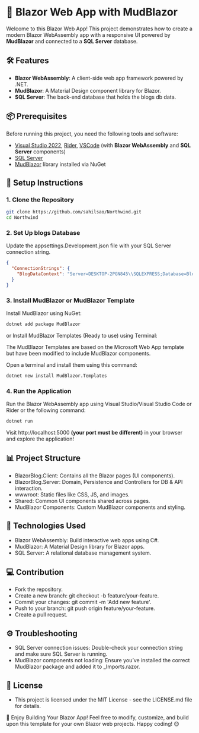 # 🚀 Blazor Web App with MudBlazor

Welcome to this Blazor Web App! This project demonstrates how to create a modern Blazor WebAssembly app with a responsive UI powered by **MudBlazor** and connected to a **SQL Server** database.

## 🛠️ Features

- **Blazor WebAssembly**: A client-side web app framework powered by .NET.
- **MudBlazor**: A Material Design component library for Blazor.
- **SQL Server**: The back-end database that holds the blogs db data.

## 📦 Prerequisites

Before running this project, you need the following tools and software:

- [Visual Studio 2022](https://visualstudio.microsoft.com/), [Rider](https://www.jetbrains.com/rider/), [VSCode](https://code.visualstudio.com/) (with **Blazor WebAssembly** and **SQL Server** components)
- [SQL Server](https://www.microsoft.com/en-us/sql-server/sql-server-downloads)
- [MudBlazor](https://mudblazor.com/) library installed via NuGet

## 📝 Setup Instructions

### 1. Clone the Repository

```bash
git clone https://github.com/sahilsao/Northwind.git
cd Northwind
```
### 2. Set Up blogs Database

Update the appsettings.Development.json file with your SQL Server connection string.
```json
{
  "ConnectionStrings": {
    "BlogDataContext": "Server=DESKTOP-2PGN845\\SQLEXPRESS;Database=Blogs;Integrated Security=True;Trust Server Certificate=True;Trusted_Connection=True;MultipleActiveResultSets=true;User Id=sa; Password=sa;"
  }
}
```
### 3. Install MudBlazor or MudBlazor Template

Install MudBlazor using NuGet:
```bash
dotnet add package MudBlazor
```

or Install MudBlazor Templates (Ready to use) using Terminal:

The MudBlazor Templates are based on the Microsoft Web App template but have been modified to include MudBlazor components. 

Open a terminal and install them using this command:
```bash
dotnet new install MudBlazor.Templates
```

### 4. Run the Application

Run the Blazor WebAssembly app using Visual Studio/Visual Studio Code or Rider or the following command:
```bash
dotnet run
```

Visit http://localhost:5000 **(your port must be different)** in your browser and explore the application!

## 📊 Project Structure

- BlazorBlog.Client: Contains all the Blazor pages (UI components).
- BlazorBlog.Server: Domain, Persistence and Controllers for DB & API interaction.
- wwwroot: Static files like CSS, JS, and images.
- Shared: Common UI components shared across pages.
- MudBlazor Components: Custom MudBlazor components and styling.

## 🔧 Technologies Used

- Blazor WebAssembly: Build interactive web apps using C#.
- MudBlazor: A Material Design library for Blazor apps.
- SQL Server: A relational database management system.

## 💻 Contribution

- Fork the repository.
- Create a new branch: git checkout -b feature/your-feature.
- Commit your changes: git commit -m 'Add new feature'.
- Push to your branch: git push origin feature/your-feature.
- Create a pull request.

## ⚙️ Troubleshooting

- SQL Server connection issues: Double-check your connection string and make sure SQL Server is running.
- MudBlazor components not loading: Ensure you’ve installed the correct MudBlazor package and added it to _Imports.razor.

##  🧾 License

- This project is licensed under the MIT License - see the LICENSE.md file for details.

🎉 Enjoy Building Your Blazor App!
Feel free to modify, customize, and build upon this template for your own Blazor web projects. Happy coding! 😊
